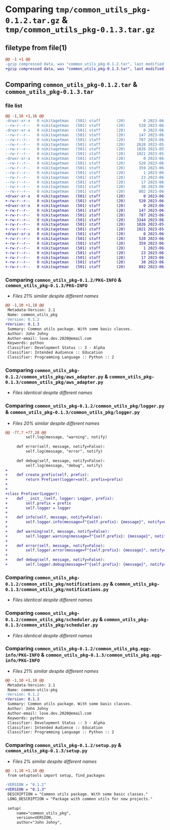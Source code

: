 # Comparing `tmp/common_utils_pkg-0.1.2.tar.gz` & `tmp/common_utils_pkg-0.1.3.tar.gz`

## filetype from file(1)

```diff
@@ -1 +1 @@
-gzip compressed data, was "common_utils_pkg-0.1.2.tar", last modified: Mon Jun 12 09:13:30 2023, max compression
+gzip compressed data, was "common_utils_pkg-0.1.3.tar", last modified: Wed Jun 14 15:34:47 2023, max compression
```

## Comparing `common_utils_pkg-0.1.2.tar` & `common_utils_pkg-0.1.3.tar`

### file list

```diff
@@ -1,16 +1,16 @@
-drwxr-xr-x   0 nikitagetman   (501) staff       (20)        0 2023-06-12 09:13:30.888237 common_utils_pkg-0.1.2/
--rw-r--r--   0 nikitagetman   (501) staff       (20)      520 2023-06-12 09:13:30.887844 common_utils_pkg-0.1.2/PKG-INFO
-drwxr-xr-x   0 nikitagetman   (501) staff       (20)        0 2023-06-12 09:13:30.883303 common_utils_pkg-0.1.2/common_utils_pkg/
--rw-r--r--   0 nikitagetman   (501) staff       (20)      147 2023-06-12 09:08:22.000000 common_utils_pkg-0.1.2/common_utils_pkg/__init__.py
--rw-r--r--   0 nikitagetman   (501) staff       (20)      787 2023-06-12 09:00:48.000000 common_utils_pkg-0.1.2/common_utils_pkg/aws_adapter.py
--rw-r--r--   0 nikitagetman   (501) staff       (20)     2628 2023-05-28 07:54:54.000000 common_utils_pkg-0.1.2/common_utils_pkg/logger.py
--rw-r--r--   0 nikitagetman   (501) staff       (20)     1026 2023-05-28 07:07:47.000000 common_utils_pkg-0.1.2/common_utils_pkg/notifications.py
--rw-r--r--   0 nikitagetman   (501) staff       (20)     1021 2023-05-28 07:55:01.000000 common_utils_pkg-0.1.2/common_utils_pkg/scheduler.py
-drwxr-xr-x   0 nikitagetman   (501) staff       (20)        0 2023-06-12 09:13:30.887213 common_utils_pkg-0.1.2/common_utils_pkg.egg-info/
--rw-r--r--   0 nikitagetman   (501) staff       (20)      520 2023-06-12 09:13:30.000000 common_utils_pkg-0.1.2/common_utils_pkg.egg-info/PKG-INFO
--rw-r--r--   0 nikitagetman   (501) staff       (20)      359 2023-06-12 09:13:30.000000 common_utils_pkg-0.1.2/common_utils_pkg.egg-info/SOURCES.txt
--rw-r--r--   0 nikitagetman   (501) staff       (20)        1 2023-06-12 09:13:30.000000 common_utils_pkg-0.1.2/common_utils_pkg.egg-info/dependency_links.txt
--rw-r--r--   0 nikitagetman   (501) staff       (20)       23 2023-06-12 09:13:30.000000 common_utils_pkg-0.1.2/common_utils_pkg.egg-info/requires.txt
--rw-r--r--   0 nikitagetman   (501) staff       (20)       17 2023-06-12 09:13:30.000000 common_utils_pkg-0.1.2/common_utils_pkg.egg-info/top_level.txt
--rw-r--r--   0 nikitagetman   (501) staff       (20)       38 2023-06-12 09:13:30.888415 common_utils_pkg-0.1.2/setup.cfg
--rw-r--r--   0 nikitagetman   (501) staff       (20)      802 2023-06-12 09:13:26.000000 common_utils_pkg-0.1.2/setup.py
+drwxr-xr-x   0 nikitagetman   (501) staff       (20)        0 2023-06-14 15:34:47.834319 common_utils_pkg-0.1.3/
+-rw-r--r--   0 nikitagetman   (501) staff       (20)      520 2023-06-14 15:34:47.833971 common_utils_pkg-0.1.3/PKG-INFO
+drwxr-xr-x   0 nikitagetman   (501) staff       (20)        0 2023-06-14 15:34:47.828897 common_utils_pkg-0.1.3/common_utils_pkg/
+-rw-r--r--   0 nikitagetman   (501) staff       (20)      147 2023-06-12 09:08:22.000000 common_utils_pkg-0.1.3/common_utils_pkg/__init__.py
+-rw-r--r--   0 nikitagetman   (501) staff       (20)      787 2023-06-12 09:00:48.000000 common_utils_pkg-0.1.3/common_utils_pkg/aws_adapter.py
+-rw-r--r--   0 nikitagetman   (501) staff       (20)     3344 2023-06-14 15:33:57.000000 common_utils_pkg-0.1.3/common_utils_pkg/logger.py
+-rw-r--r--   0 nikitagetman   (501) staff       (20)     1026 2023-05-28 07:07:47.000000 common_utils_pkg-0.1.3/common_utils_pkg/notifications.py
+-rw-r--r--   0 nikitagetman   (501) staff       (20)     1021 2023-05-28 07:55:01.000000 common_utils_pkg-0.1.3/common_utils_pkg/scheduler.py
+drwxr-xr-x   0 nikitagetman   (501) staff       (20)        0 2023-06-14 15:34:47.833005 common_utils_pkg-0.1.3/common_utils_pkg.egg-info/
+-rw-r--r--   0 nikitagetman   (501) staff       (20)      520 2023-06-14 15:34:47.000000 common_utils_pkg-0.1.3/common_utils_pkg.egg-info/PKG-INFO
+-rw-r--r--   0 nikitagetman   (501) staff       (20)      359 2023-06-14 15:34:47.000000 common_utils_pkg-0.1.3/common_utils_pkg.egg-info/SOURCES.txt
+-rw-r--r--   0 nikitagetman   (501) staff       (20)        1 2023-06-14 15:34:47.000000 common_utils_pkg-0.1.3/common_utils_pkg.egg-info/dependency_links.txt
+-rw-r--r--   0 nikitagetman   (501) staff       (20)       23 2023-06-14 15:34:47.000000 common_utils_pkg-0.1.3/common_utils_pkg.egg-info/requires.txt
+-rw-r--r--   0 nikitagetman   (501) staff       (20)       17 2023-06-14 15:34:47.000000 common_utils_pkg-0.1.3/common_utils_pkg.egg-info/top_level.txt
+-rw-r--r--   0 nikitagetman   (501) staff       (20)       38 2023-06-14 15:34:47.834463 common_utils_pkg-0.1.3/setup.cfg
+-rw-r--r--   0 nikitagetman   (501) staff       (20)      802 2023-06-14 15:21:08.000000 common_utils_pkg-0.1.3/setup.py
```

### Comparing `common_utils_pkg-0.1.2/PKG-INFO` & `common_utils_pkg-0.1.3/PKG-INFO`

 * *Files 21% similar despite different names*

```diff
@@ -1,10 +1,10 @@
 Metadata-Version: 2.1
 Name: common_utils_pkg
-Version: 0.1.2
+Version: 0.1.3
 Summary: Common utils package. With some basic classes.
 Author: John Johny
 Author-email: love.dev.2020@email.com
 Keywords: python
 Classifier: Development Status :: 3 - Alpha
 Classifier: Intended Audience :: Education
 Classifier: Programming Language :: Python :: 2
```

### Comparing `common_utils_pkg-0.1.2/common_utils_pkg/aws_adapter.py` & `common_utils_pkg-0.1.3/common_utils_pkg/aws_adapter.py`

 * *Files identical despite different names*

### Comparing `common_utils_pkg-0.1.2/common_utils_pkg/logger.py` & `common_utils_pkg-0.1.3/common_utils_pkg/logger.py`

 * *Files 20% similar despite different names*

```diff
@@ -77,7 +77,28 @@
         self.log(message, "warning", notify)
 
     def error(self, message, notify=False):
         self.log(message, "error", notify)
 
     def debug(self, message, notify=False):
         self.log(message, "debug", notify)
+
+    def create_prefix(self, prefix):
+        return Prefixer(logger=self, prefix=prefix)
+
+
+class Prefixer(Logger):
+    def __init__(self, logger: Logger, prefix):
+        self.prefix = prefix
+        self.logger = logger
+
+    def info(self, message, notify=False):
+        self.logger.info(message=f"{self.prefix}: {message}", notify=notify)
+
+    def warning(self, message, notify=False):
+        self.logger.warning(message=f"{self.prefix}: {message}", notify=notify)
+
+    def error(self, message, notify=False):
+        self.logger.error(message=f"{self.prefix}: {message}", notify=notify)
+
+    def debug(self, message, notify=False):
+        self.logger.debug(message=f"{self.prefix}: {message}", notify=notify)
```

### Comparing `common_utils_pkg-0.1.2/common_utils_pkg/notifications.py` & `common_utils_pkg-0.1.3/common_utils_pkg/notifications.py`

 * *Files identical despite different names*

### Comparing `common_utils_pkg-0.1.2/common_utils_pkg/scheduler.py` & `common_utils_pkg-0.1.3/common_utils_pkg/scheduler.py`

 * *Files identical despite different names*

### Comparing `common_utils_pkg-0.1.2/common_utils_pkg.egg-info/PKG-INFO` & `common_utils_pkg-0.1.3/common_utils_pkg.egg-info/PKG-INFO`

 * *Files 21% similar despite different names*

```diff
@@ -1,10 +1,10 @@
 Metadata-Version: 2.1
 Name: common-utils-pkg
-Version: 0.1.2
+Version: 0.1.3
 Summary: Common utils package. With some basic classes.
 Author: John Johny
 Author-email: love.dev.2020@email.com
 Keywords: python
 Classifier: Development Status :: 3 - Alpha
 Classifier: Intended Audience :: Education
 Classifier: Programming Language :: Python :: 2
```

### Comparing `common_utils_pkg-0.1.2/setup.py` & `common_utils_pkg-0.1.3/setup.py`

 * *Files 2% similar despite different names*

```diff
@@ -1,10 +1,10 @@
 from setuptools import setup, find_packages
 
-VERSION = "0.1.2"
+VERSION = "0.1.3"
 DESCRIPTION = "Common utils package. With some basic classes."
 LONG_DESCRIPTION = "Package with common utils for new projects."
 
 setup(
     name="common_utils_pkg",
     version=VERSION,
     author="John Johny",
```


